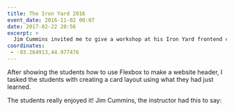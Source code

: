 ```yaml
---
title: The Iron Yard 2016
event_date: 2016-11-02 00:07
date: 2017-02-22 20:56
excerpt: >
  Jim Cummins invited me to give a workshop at his Iron Yard frontend class. I gave a half-day workshop entitled *Making Real Stuff with Flexbox*.
coordinates:
 - -93.264913,44.977476
---
```


After showing the students how to use Flexbox to make a website header, I tasked the students with creating a card layout using what they had just learned.

The students really enjoyed it! Jim Cummins, the instructor had this to say:
